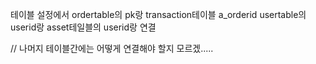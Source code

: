 테이블 설정에서 ordertable의 pk랑 transaction테이블 a_orderid
                usertable의 userid랑 asset테일블의 userid랑 연결

//   나머지 테이블간에는 어떻게 연결해야 할지 모르겠.....